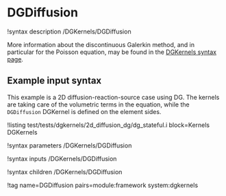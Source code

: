 # DGDiffusion

!syntax description /DGKernels/DGDiffusion

More information about the discontinuous Galerkin method, and in particular for the Poisson equation,
may be found in the [DGKernels syntax page](syntax/DGKernels/index.md).

## Example input syntax

This example is a 2D diffusion-reaction-source case using DG. The kernels are taking care of the
volumetric terms in the equation, while the `DGDiffusion` DGKernel is defined on the element sides.

!listing test/tests/dgkernels/2d_diffusion_dg/dg_stateful.i block=Kernels DGKernels

!syntax parameters /DGKernels/DGDiffusion

!syntax inputs /DGKernels/DGDiffusion

!syntax children /DGKernels/DGDiffusion

!tag name=DGDiffusion pairs=module:framework system:dgkernels
